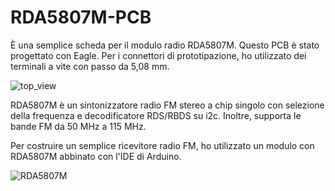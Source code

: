 # RDA5807M-PCB
È una semplice scheda per il modulo radio RDA5807M.
Questo PCB è stato progettato con Eagle. 
Per i connettori di prototipazione, ho utilizzato dei terminali a vite con passo da 5,08 mm.

![top_view](https://user-images.githubusercontent.com/41707/129706740-de759b12-3f02-414a-8235-f52fcb1907a2.png)

RDA5807M è un sintonizzatore radio FM stereo a chip singolo con selezione della frequenza e decodificatore RDS/RBDS su i2c. Inoltre, supporta le bande FM da 50 MHz a 115 MHz.

Per costruire un semplice ricevitore radio FM, ho utilizzato un modulo con RDA5807M abbinato con l'IDE di Arduino.

![RDA5807M](https://user-images.githubusercontent.com/41707/129708624-ff584be7-26f5-4e24-96ac-815871eaa49e.jpg)

